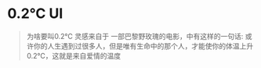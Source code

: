 # 0.2℃ UI 

> 为啥要叫0.2℃ 灵感来自于 一部巴黎野玫瑰的电影，中有这样的一句话: 或许你的人生遇到过很多人，但是唯有生命中的那个人，才能使你的体温上升0.2℃，这就是来自爱情的温度 

